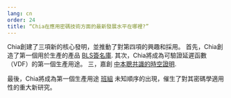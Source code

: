 ```yaml
---
lang: cn
order: 24
title: “Chia在應用密碼技術方面的最新發展水平在哪裡?”
---
```


Chia創建了三項新的核心發明，並推動了對第四項的興趣和採用。 首先，Chia創造了第一個用於生產的產品 [BLS簽名庫](https://github.com/Chia-Network/bls-signatures). 其次，Chia將成為可驗證延遲函數（VDF）的第一個生產用途。 三，嘉創 [中本聰共識的時空證明](https://www.chia.net/assets/ChiaGreenPaper.pdf).

最後，Chia將成為第一個生產用途 [班組](https://github.com/Chia-Network/vdf-competition/blob/master/classgroups.pdf) 未知順序的出現，催生了對其密碼學適用性的重大新研究。
